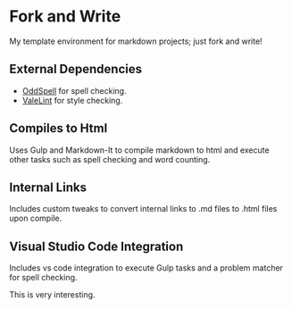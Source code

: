 # Fork and Write

My template environment for markdown projects; just fork and write!

## External Dependencies

- [OddSpell](https://github.com/Nevenall/OddSpell) for spell checking.
- [ValeLint](https://github.com/ValeLint/vale/) for style checking.

## Compiles to Html

Uses Gulp and Markdown-It to compile markdown to html and execute other tasks such as spell checking and word counting.

## Internal Links

Includes custom tweaks to convert internal links to .md files to .html files upon compile. 

## Visual Studio Code Integration

Includes vs code integration to execute Gulp tasks and a problem matcher for spell checking.

This is very interesting.
